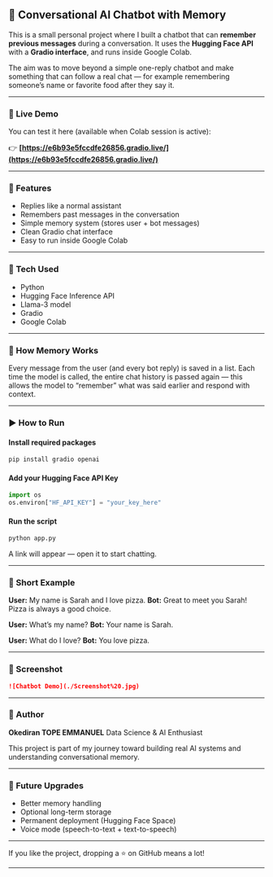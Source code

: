 

## 🧠 Conversational AI Chatbot with Memory

This is a small personal project where I built a chatbot that can **remember previous messages** during a conversation.
It uses the **Hugging Face API** with a **Gradio interface**, and runs inside Google Colab.

The aim was to move beyond a simple one-reply chatbot and make something that can follow a real chat — for example remembering someone’s name or favorite food after they say it.

---

### 🔗 Live Demo

You can test it here (available when Colab session is active):

👉 **[https://e6b93e5fccdfe26856.gradio.live/](https://e6b93e5fccdfe26856.gradio.live/)**

---

### 🌟 Features

* Replies like a normal assistant
* Remembers past messages in the conversation
* Simple memory system (stores user + bot messages)
* Clean Gradio chat interface
* Easy to run inside Google Colab

---

### 🧰 Tech Used

* Python
* Hugging Face Inference API
* Llama-3 model
* Gradio
* Google Colab

---

### 🧠 How Memory Works

Every message from the user (and every bot reply) is saved in a list.
Each time the model is called, the entire chat history is passed again — this allows the model to “remember” what was said earlier and respond with context.

---

### ▶️ How to Run

#### Install required packages

```bash
pip install gradio openai
```

#### Add your Hugging Face API Key

```python
import os
os.environ["HF_API_KEY"] = "your_key_here"
```

#### Run the script

```bash
python app.py
```

A link will appear — open it to start chatting.

---

### 💬 Short Example

**User:** My name is Sarah and I love pizza.
**Bot:** Great to meet you Sarah! Pizza is always a good choice.

**User:** What’s my name?
**Bot:** Your name is Sarah.

**User:** What do I love?
**Bot:** You love pizza.

---

### 📸 Screenshot


```markdown
![Chatbot Demo](./Screenshot%20.jpg)
```

---

### 👤 Author

**Okediran TOPE EMMANUEL**
Data Science & AI Enthusiast

This project is part of my journey toward building real AI systems and understanding conversational memory.

---

### 🚀 Future Upgrades

* Better memory handling
* Optional long-term storage
* Permanent deployment (Hugging Face Space)
* Voice mode (speech-to-text + text-to-speech)

---

If you like the project, dropping a ⭐ on GitHub means a lot!

---
